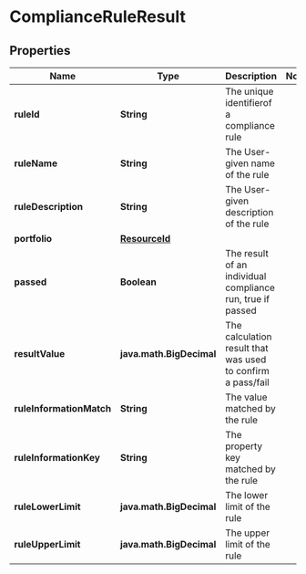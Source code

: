 

# ComplianceRuleResult


## Properties

Name | Type | Description | Notes
------------ | ------------- | ------------- | -------------
**ruleId** | **String** | The unique identifierof a compliance rule | 
**ruleName** | **String** | The User-given name of the rule | 
**ruleDescription** | **String** | The User-given description of the rule | 
**portfolio** | [**ResourceId**](ResourceId.md) |  | 
**passed** | **Boolean** | The result of an individual compliance run, true if passed | 
**resultValue** | **java.math.BigDecimal** | The calculation result that was used to confirm a pass/fail | 
**ruleInformationMatch** | **String** | The value matched by the rule | 
**ruleInformationKey** | **String** | The property key matched by the rule | 
**ruleLowerLimit** | **java.math.BigDecimal** | The lower limit of the rule | 
**ruleUpperLimit** | **java.math.BigDecimal** | The upper limit of the rule | 



